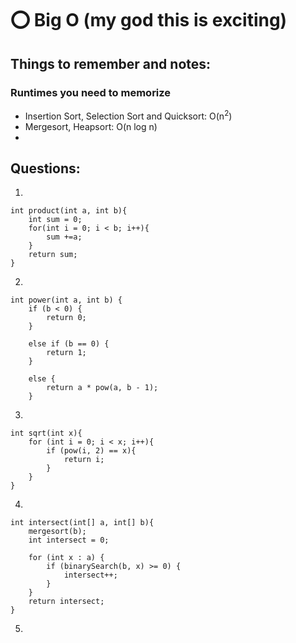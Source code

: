 # ⭕ Big O (my god this is exciting)

## Things to remember and notes:

### Runtimes you need to memorize
* Insertion Sort, Selection Sort and Quicksort: O(n<sup>2</sup>)
* Mergesort, Heapsort: O(n log n)
*


## Questions: 
1)
~~~
int product(int a, int b){
    int sum = 0; 
    for(int i = 0; i < b; i++){
        sum +=a;
    }
    return sum; 
}
~~~

2)
~~~
int power(int a, int b) { 
    if (b < 0) {
        return 0;
    }
        
    else if (b == 0) {
        return 1;
    }
    
    else {
        return a * pow(a, b - 1);
    }
~~~

3)
~~~
int sqrt(int x){
    for (int i = 0; i < x; i++){
        if (pow(i, 2) == x){
            return i; 
        }
    }
}
~~~
4) 
~~~
int intersect(int[] a, int[] b){
    mergesort(b);
    int intersect = 0; 
    
    for (int x : a) {
        if (binarySearch(b, x) >= 0) {
            intersect++;
        }
    }
    return intersect; 
}
~~~

5) 
~~~

~~~



